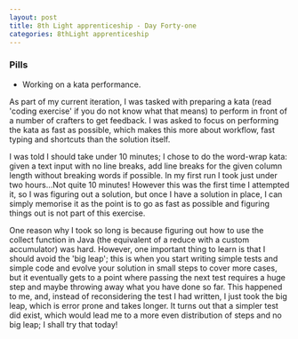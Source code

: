 ```yaml
---
layout: post
title: 8th Light apprenticeship - Day Forty-one
categories: 8thLight apprenticeship
---
```


### Pills
- Working on a kata performance.

As part of my current iteration, I was tasked with preparing a kata (read 'coding
exercise' if you do not know what that means) to perform in front of a number of
crafters to get feedback. I was asked to focus on performing the kata as fast as
possible, which makes this more about workflow, fast typing and shortcuts than
the solution itself.

I was told I should take under 10 minutes; I chose to do the word-wrap kata:
given a text input with no line breaks, add line breaks for the given column
length without breaking words if possible. In my first run I took just under two
hours...Not quite 10 minutes! However this was the first time I attempted it, so
I was figuring out a solution, but once I have a solution in place, I can simply
memorise it as the point is to go as fast as possible and figuring things out
is not part of this exercise.

One reason why I took so long is because figuring out how to use the collect
function in Java (the equivalent of a reduce with a custom accumulator) was hard.
However, one important thing to learn is that I should avoid the 'big leap'; this
is when you start writing simple tests and simple code and evolve your solution
in small steps to cover more cases, but it eventually gets to a point where passing
the next test requires a huge step and maybe throwing away what you have done so
far. This happened to me, and, instead of reconsidering the test I had written,
I just took the big leap, which is error prone and takes longer. It turns out that
a simpler test did exist, which would lead me to a more even distribution of steps
and no big leap; I shall try that today!
